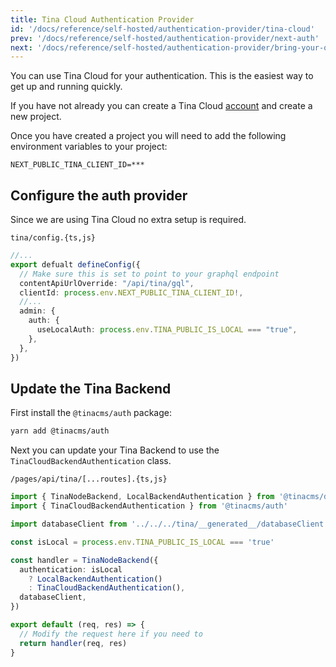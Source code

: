 ```yaml
---
title: Tina Cloud Authentication Provider
id: '/docs/reference/self-hosted/authentication-provider/tina-cloud'
prev: '/docs/reference/self-hosted/authentication-provider/next-auth'
next: '/docs/reference/self-hosted/authentication-provider/bring-your-own'
---
```


You can use Tina Cloud for your authentication. This is the easiest way to get up and running quickly.

If you have not already you can create a Tina Cloud [account](app.tina.io) and create a new project.

Once you have created a project you will need to add the following environment variables to your project:

```env
NEXT_PUBLIC_TINA_CLIENT_ID=***
```

## Configure the auth provider

Since we are using Tina Cloud no extra setup is required.

`tina/config.{ts,js}`

```ts
//...
export defualt defineConfig({
  // Make sure this is set to point to your graphql endpoint
  contentApiUrlOverride: "/api/tina/gql",
  clientId: process.env.NEXT_PUBLIC_TINA_CLIENT_ID!,
  //...
  admin: {
    auth: {
      useLocalAuth: process.env.TINA_PUBLIC_IS_LOCAL === "true",
    },
  },
})
```

## Update the Tina Backend

First install the `@tinacms/auth` package:

```bash
yarn add @tinacms/auth
```

Next you can update your Tina Backend to use the `TinaCloudBackendAuthentication` class.

`/pages/api/tina/[...routes].{ts,js}`

```ts
import { TinaNodeBackend, LocalBackendAuthentication } from '@tinacms/datalayer'
import { TinaCloudBackendAuthentication } from '@tinacms/auth'

import databaseClient from '../../../tina/__generated__/databaseClient'

const isLocal = process.env.TINA_PUBLIC_IS_LOCAL === 'true'

const handler = TinaNodeBackend({
  authentication: isLocal
    ? LocalBackendAuthentication()
    : TinaCloudBackendAuthentication(),
  databaseClient,
})

export default (req, res) => {
  // Modify the request here if you need to
  return handler(req, res)
}
```
